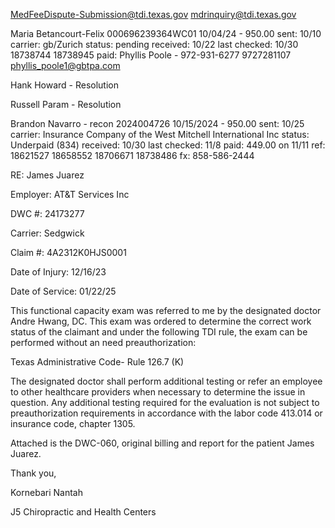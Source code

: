 MedFeeDispute-Submission@tdi.texas.gov
mdrinquiry@tdi.texas.gov



Maria Betancourt-Felix
000696239364WC01
10/04/24 - 950.00
sent: 10/10
carrier: gb/Zurich
status: pending
received: 10/22
last checked: 10/30
18738744 18738945
paid:
Phyllis Poole - 972-931-6277
9727281107
phyllis_poole1@gbtpa.com

Hank Howard - Resolution

Russell Param - Resolution

Brandon Navarro - recon
2024004726
10/15/2024 - 950.00
sent: 10/25
carrier: Insurance Company of the West
Mitchell International Inc
status: Underpaid (834)
received: 10/30
last checked: 11/8
paid: 449.00 on 11/11
ref: 18621527 18658552 18706671 18738486
fx: 858-586-2444

<!-- Ryan Rhoades - recon
20230013600
10/23/24 - 1100.00
sent: 10/31
carrier: TASB
status: Underpaid (1026)
received: 11/1
last checked: 11/13
paid: 577.00 on 11/13
ref: 18621353
Maria Romero checking on
523 paid -->



RE:			        James Juarez

Employer:	        AT&T Services Inc

DWC #:		        24173277

Carrier:		        Sedgwick

Claim #: 		        4A2312K0HJS0001

Date of Injury:		12/16/23

Date of Service: 	01/22/25


This functional capacity exam was referred to me by the designated doctor Andre Hwang, DC. This exam was ordered to determine the correct work status of the claimant and under the following TDI rule, the exam can be performed without an need preauthorization:


Texas Administrative Code- Rule 126.7 (K)

The designated doctor shall perform additional testing or refer an employee to other healthcare providers when necessary to determine the issue in question. Any additional testing required for the evaluation is not subject to preauthorization requirements in accordance with the labor code 413.014 or insurance code, chapter 1305.


Attached is the DWC-060, original billing and report for the patient James Juarez.


Thank you,

Kornebari Nantah

J5 Chiropractic and Health Centers

